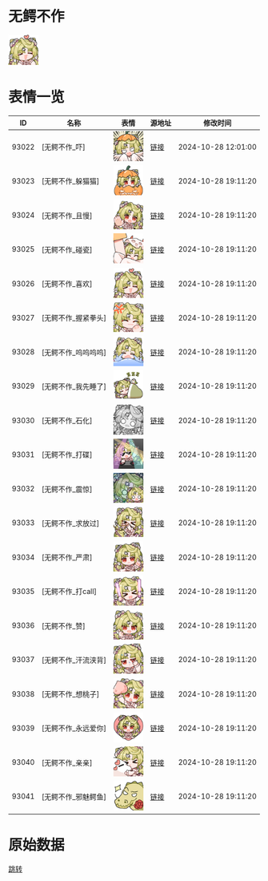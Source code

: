 # 无鳄不作

<img src="./cover.png" height="60" alt="cover" />

# 表情一览

|ID|名称|表情|源地址|修改时间|
|----|----|----|----|----|
|93022|[无鳄不作_吓]|<img src="./pic/093022_%5B无鳄不作_吓%5D.png" height="60" alt="吓"/>|[链接](https://i0.hdslb.com/bfs/garb/3bde395278e0e2e7ee04b8889eca8f2ae97fb901.png)|2024-10-28 12:01:00|
|93023|[无鳄不作_躲猫猫]|<img src="./pic/093023_%5B无鳄不作_躲猫猫%5D.png" height="60" alt="躲猫猫"/>|[链接](https://i0.hdslb.com/bfs/garb/1f1b3d7a421c7d457d174fa46f566c95a851d844.png)|2024-10-28 19:11:20|
|93024|[无鳄不作_且慢]|<img src="./pic/093024_%5B无鳄不作_且慢%5D.png" height="60" alt="且慢"/>|[链接](https://i0.hdslb.com/bfs/garb/1da3944b44922a87815144e1591a74461a990d41.png)|2024-10-28 19:11:20|
|93025|[无鳄不作_碰瓷]|<img src="./pic/093025_%5B无鳄不作_碰瓷%5D.png" height="60" alt="碰瓷"/>|[链接](https://i0.hdslb.com/bfs/garb/3aa37660ca06277f258a376cab889bb0a5d2f278.png)|2024-10-28 19:11:20|
|93026|[无鳄不作_喜欢]|<img src="./pic/093026_%5B无鳄不作_喜欢%5D.png" height="60" alt="喜欢"/>|[链接](https://i0.hdslb.com/bfs/garb/e8636010c8922f493cffebdb37af76b8e7d02670.png)|2024-10-28 19:11:20|
|93027|[无鳄不作_握紧拳头]|<img src="./pic/093027_%5B无鳄不作_握紧拳头%5D.png" height="60" alt="握紧拳头"/>|[链接](https://i0.hdslb.com/bfs/garb/41d9769009118c58dc6d79c805abae850481c4f9.png)|2024-10-28 19:11:20|
|93028|[无鳄不作_呜呜呜呜]|<img src="./pic/093028_%5B无鳄不作_呜呜呜呜%5D.png" height="60" alt="呜呜呜呜"/>|[链接](https://i0.hdslb.com/bfs/garb/e22ae32a5edf050a20cd1b2e08fdb99b834ba445.png)|2024-10-28 19:11:20|
|93029|[无鳄不作_我先睡了]|<img src="./pic/093029_%5B无鳄不作_我先睡了%5D.png" height="60" alt="我先睡了"/>|[链接](https://i0.hdslb.com/bfs/garb/b3c41fc4a7ea0bc12a55a16ee175ef42c9a345e4.png)|2024-10-28 19:11:20|
|93030|[无鳄不作_石化]|<img src="./pic/093030_%5B无鳄不作_石化%5D.png" height="60" alt="石化"/>|[链接](https://i0.hdslb.com/bfs/garb/cf437ff171c344867ed954361df18e7c2f4e7814.png)|2024-10-28 19:11:20|
|93031|[无鳄不作_打碟]|<img src="./pic/093031_%5B无鳄不作_打碟%5D.png" height="60" alt="打碟"/>|[链接](https://i0.hdslb.com/bfs/garb/3bca9d59a1ca61a9fd1a8cb0c0a95a22a8506bf0.png)|2024-10-28 19:11:20|
|93032|[无鳄不作_震惊]|<img src="./pic/093032_%5B无鳄不作_震惊%5D.png" height="60" alt="震惊"/>|[链接](https://i0.hdslb.com/bfs/garb/b2b0d27853ce7e94c63d6f860af20ce9aef0333b.png)|2024-10-28 19:11:20|
|93033|[无鳄不作_求放过]|<img src="./pic/093033_%5B无鳄不作_求放过%5D.png" height="60" alt="求放过"/>|[链接](https://i0.hdslb.com/bfs/garb/1f6778ecbe7859aece00e1edbf7a77add744e202.png)|2024-10-28 19:11:20|
|93034|[无鳄不作_严肃]|<img src="./pic/093034_%5B无鳄不作_严肃%5D.png" height="60" alt="严肃"/>|[链接](https://i0.hdslb.com/bfs/garb/e30a3b8b83a27ee67c1e1d6182f3660cdc1891ba.png)|2024-10-28 19:11:20|
|93035|[无鳄不作_打call]|<img src="./pic/093035_%5B无鳄不作_打call%5D.png" height="60" alt="打call"/>|[链接](https://i0.hdslb.com/bfs/garb/d3845692a71b1d36a8f188dda57503a8e82687f0.png)|2024-10-28 19:11:20|
|93036|[无鳄不作_赞]|<img src="./pic/093036_%5B无鳄不作_赞%5D.png" height="60" alt="赞"/>|[链接](https://i0.hdslb.com/bfs/garb/271c1e65ffe71b5d3def2721ec710c3fd4fa886a.png)|2024-10-28 19:11:20|
|93037|[无鳄不作_汗流浃背]|<img src="./pic/093037_%5B无鳄不作_汗流浃背%5D.png" height="60" alt="汗流浃背"/>|[链接](https://i0.hdslb.com/bfs/garb/197f1025c2ff8bc28d57f5ab7cd4458b9ddacb38.png)|2024-10-28 19:11:20|
|93038|[无鳄不作_想桃子]|<img src="./pic/093038_%5B无鳄不作_想桃子%5D.png" height="60" alt="想桃子"/>|[链接](https://i0.hdslb.com/bfs/garb/b99072acf35f7f672948266c53f11300aa78d943.png)|2024-10-28 19:11:20|
|93039|[无鳄不作_永远爱你]|<img src="./pic/093039_%5B无鳄不作_永远爱你%5D.png" height="60" alt="永远爱你"/>|[链接](https://i0.hdslb.com/bfs/garb/42befd969e000fbe06338f7806ee670a97104a8d.png)|2024-10-28 19:11:20|
|93040|[无鳄不作_亲亲]|<img src="./pic/093040_%5B无鳄不作_亲亲%5D.png" height="60" alt="亲亲"/>|[链接](https://i0.hdslb.com/bfs/garb/456ffbc577b1eaf70a2ba6fc37b2b4e94e6879dd.png)|2024-10-28 19:11:20|
|93041|[无鳄不作_邪魅鳄鱼]|<img src="./pic/093041_%5B无鳄不作_邪魅鳄鱼%5D.png" height="60" alt="邪魅鳄鱼"/>|[链接](https://i0.hdslb.com/bfs/garb/7dc591454a4c42732b60fc936025d27079f17986.png)|2024-10-28 19:11:20|

# 原始数据

[跳转](./raw.json)

